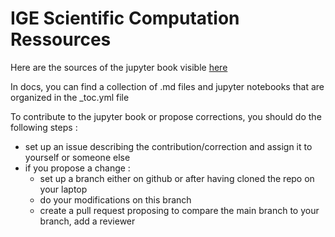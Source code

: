 # IGE Scientific Computation Ressources

Here are the sources of the jupyter book visible [here](https://ige-calcul.github.io/public-docs/docs/index.html)

In docs, you can find a collection of .md files and jupyter notebooks that are organized in the _toc.yml file

To contribute to the jupyter book or propose corrections, you should do the following steps :
  - set up an issue describing the contribution/correction and assign it to yourself or someone else
  - if you propose a change :
     - set up a branch either on github or after having cloned the repo on your laptop
     - do your modifications on this branch
     - create a pull request proposing to compare the main branch to your branch, add a reviewer 
